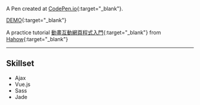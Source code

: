 A Pen created at [CodePen.io](codepen.io){:target="_blank"}.

[DEMO](http://s.codepen.io/WeiChiaChang/debug/zoGdVx){:target="_blank"}

A practice tutorial [動畫互動網頁程式入門](https://hahow.in/courses/56189df9df7b3d0b005c6639){:target="_blank"} from [Hahow](https://hahow.in/){:target="_blank"}

<hr>

## Skillset
<ul>
  <li>Ajax</li>
  <li>Vue.js</li>
  <li>Sass</li>
  <li>Jade</li>
</ul>

